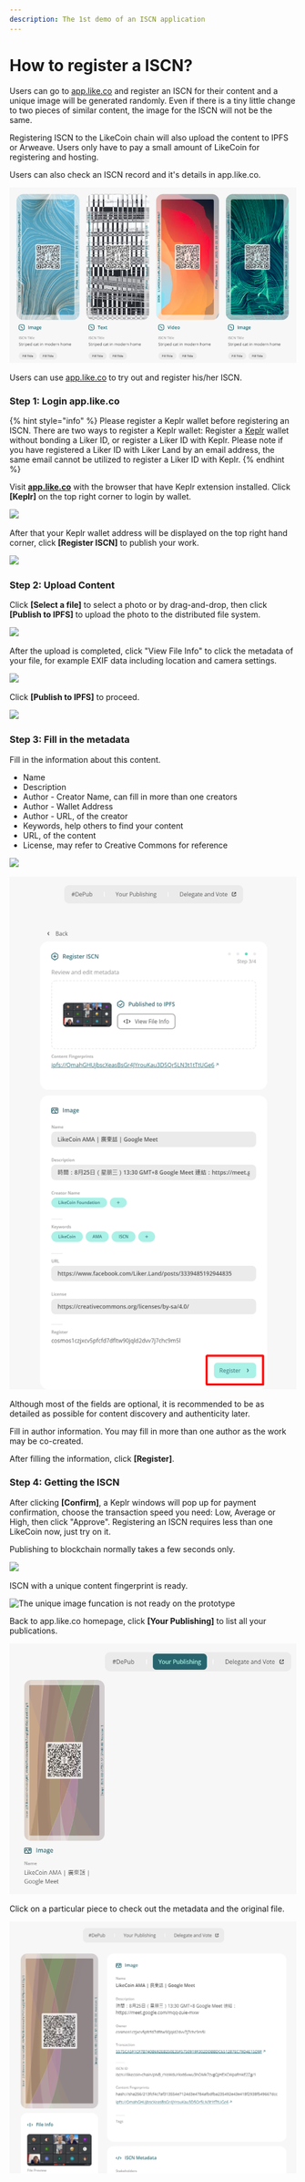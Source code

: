 ```yaml
---
description: The 1st demo of an ISCN application
---
```


# How to register a ISCN?

Users can go to [app.like.co](https://app.like.co/) and register an ISCN for their content and a unique image will be generated randomly. Even if there is a tiny little change to two pieces of similar content, the image for the ISCN will not be the same.

Registering ISCN to the LikeCoin chain will also upload the content to IPFS or Arweave. Users only have to pay a small amount of LikeCoin for registering and hosting.

Users can also check an ISCN record and it's details in app.like.co.

![](../../.gitbook/assets/app.like.co.png)

 Users can use [app.like.co](https://app.like.co/) to try out and register his/her ISCN.

### Step 1: Login app.like.co

{% hint style="info" %}
Please register a Keplr wallet before registering an ISCN. There are two ways to register a Keplr wallet: Register a [Keplr](../wallet/keplr.md) wallet without bonding a Liker ID, or register a Liker ID with Keplr. Please note if you have registered a Liker ID with Liker Land by an email address, the same email cannot be utilized to register a Liker ID with Keplr.
{% endhint %}

Visit [**app.like.co**](https://app.like.co) with the browser that have Keplr extension installed. Click **\[Keplr\]** on the top right corner to login by wallet. 

![](https://gblobscdn.gitbook.com/assets%2F-LL4mdaVjNgL6A1--PV0%2F-MiBIBQ7KdFzfwN8M-Th%2F-MiBLd7NJUTXXefb_k9_%2Fiscn%20register%2001.png?alt=media&token=b99dfa89-601a-4b93-8c85-c342e95baef4)

After that your Keplr wallet address will be displayed on the top right hand corner, click **\[Register ISCN\]** to publish your work.

![](https://gblobscdn.gitbook.com/assets%2F-LL4mdaVjNgL6A1--PV0%2F-MiBIBQ7KdFzfwN8M-Th%2F-MiBhgp08wcINUW6nt07%2Fiscn%20register%2002.png?alt=media&token=91b9d05a-ea8e-4899-ae21-95ad6ca7a5d4)

### Step 2: Upload Content <a id="bu-zhou-er-shang-zai-nei-rong"></a>

Click **\[Select a file\]** to select a photo or by drag-and-drop, then click **\[Publish to IPFS\]** to upload the photo to the distributed file system.

![](https://gblobscdn.gitbook.com/assets%2F-LL4mdaVjNgL6A1--PV0%2F-MiBIBQ7KdFzfwN8M-Th%2F-MiBhmqrCZDVlwGlVb0N%2Fiscn%20register%2003.png?alt=media&token=7f2ca9b2-c4cc-422a-ae2f-a8658241508e)

After the upload is completed, click "View File Info" to click the metadata of your file, for example EXIF data including location and camera settings.

![](https://gblobscdn.gitbook.com/assets%2F-LL4mdaVjNgL6A1--PV0%2F-MiBIBQ7KdFzfwN8M-Th%2F-MiBkNBCu9kdTMb_7UW2%2Fiscn%20register%2005.png?alt=media&token=22fc5514-bb43-4fd8-9f67-d4daaac187a8)

Click  **\[Publish to IPFS\]** to proceed.

![](https://gblobscdn.gitbook.com/assets%2F-LL4mdaVjNgL6A1--PV0%2F-MiBIBQ7KdFzfwN8M-Th%2F-MiBjL5VbvJnT0-l3K0_%2Fiscn%20register%2004.png?alt=media&token=d65af652-d9f6-4e04-aebc-c3fea6d6220b)

### Step 3: Fill in the metadata <a id="bu-zhou-san-tian-xie-yuan-zi-liao"></a>

Fill in the information about this content.  

* Name
* Description
* Author - Creator Name, can fill in more than one creators
* Author - Wallet Address
* Author - URL, of the creator
* Keywords, help others to find your content
* URL, of the content
* License, may refer to Creative Commons for reference

![](https://gblobscdn.gitbook.com/assets%2F-LL4mdaVjNgL6A1--PV0%2F-MiBIBQ7KdFzfwN8M-Th%2F-MiBn9at4WpwovqKDCh6%2Fiscn%20register%2007.png?alt=media&token=60587674-6ef6-4de7-8c7c-f7b580b238b4)

![](../../.gitbook/assets/iscn-register-06.png)

Although most of the fields are optional, it is recommended to be as detailed as possible for content discovery and authenticity later.

Fill in author information. You may fill in more than one author as the work may be co-created.

After filling the information, click **\[Register\]**.

### Step 4:  Getting the ISCN <a id="bu-zhou-si-huo-qu-iscn"></a>

After clicking **\[Confirm\]**, a Keplr windows will pop up for payment confirmation, choose the transaction speed you need: Low, Average or High, then click "Approve". Registering an ISCN requires less than one LikeCoin now, just try on it.

Publishing to blockchain normally takes a few seconds only.

![](https://gblobscdn.gitbook.com/assets%2F-LL4mdaVjNgL6A1--PV0%2F-MiBIBQ7KdFzfwN8M-Th%2F-MiBoJ_Pt6exkBifDOCu%2Fiscn%20register%2008.png?alt=media&token=ae40db4f-f625-428a-a146-198df4837544)

ISCN with a unique content fingerprint is ready.

![The unique image funcation is not ready on the prototype ](https://gblobscdn.gitbook.com/assets%2F-LL4mdaVjNgL6A1--PV0%2F-MiBIBQ7KdFzfwN8M-Th%2F-MiBoes2n92hZjWJnSjM%2Fiscn%20register%2009.png?alt=media&token=4b0660a8-50aa-41ea-b00a-2c52dd2932f4)

Back to app.like.co homepage, click **\[Your Publishing\]** to list all your publications.

![](../../.gitbook/assets/iscn-register-10.png)

Click on a particular piece to check out the metadata and the original file.

![](../../.gitbook/assets/iscn-register-11.png)


